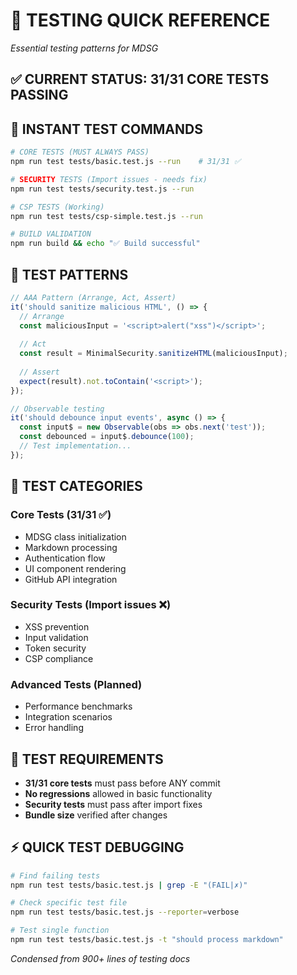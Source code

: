 # 🧪 TESTING QUICK REFERENCE  
*Essential testing patterns for MDSG*

## ✅ **CURRENT STATUS: 31/31 CORE TESTS PASSING**

## 🎯 **INSTANT TEST COMMANDS**
```bash
# CORE TESTS (MUST ALWAYS PASS)
npm run test tests/basic.test.js --run    # 31/31 ✅

# SECURITY TESTS (Import issues - needs fix)  
npm run test tests/security.test.js --run

# CSP TESTS (Working)
npm run test tests/csp-simple.test.js --run

# BUILD VALIDATION
npm run build && echo "✅ Build successful"
```

## 🧪 **TEST PATTERNS**
```javascript
// AAA Pattern (Arrange, Act, Assert)
it('should sanitize malicious HTML', () => {
  // Arrange
  const maliciousInput = '<script>alert("xss")</script>';
  
  // Act  
  const result = MinimalSecurity.sanitizeHTML(maliciousInput);
  
  // Assert
  expect(result).not.toContain('<script>');
});

// Observable testing
it('should debounce input events', async () => {
  const input$ = new Observable(obs => obs.next('test'));
  const debounced = input$.debounce(100);
  // Test implementation...
});
```

## 🎯 **TEST CATEGORIES**

### **Core Tests** (31/31 ✅)
- MDSG class initialization
- Markdown processing
- Authentication flow
- UI component rendering
- GitHub API integration

### **Security Tests** (Import issues ❌)
- XSS prevention  
- Input validation
- Token security
- CSP compliance

### **Advanced Tests** (Planned)
- Performance benchmarks
- Integration scenarios
- Error handling

## 🚨 **TEST REQUIREMENTS**
- **31/31 core tests** must pass before ANY commit
- **No regressions** allowed in basic functionality
- **Security tests** must pass after import fixes
- **Bundle size** verified after changes

## ⚡ **QUICK TEST DEBUGGING**
```bash
# Find failing tests
npm run test tests/basic.test.js | grep -E "(FAIL|✗)"

# Check specific test file
npm run test tests/basic.test.js --reporter=verbose

# Test single function
npm run test tests/basic.test.js -t "should process markdown"
```

*Condensed from 900+ lines of testing docs*
